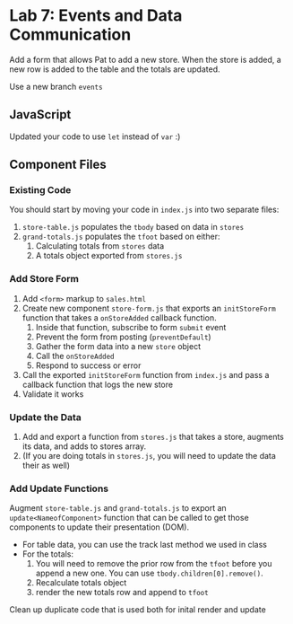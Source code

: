 Lab 7: Events and Data Communication
===

Add a form that allows Pat to add a new store. When the store is added, a new row is added to the table and the
totals are updated.

Use a new branch `events`

## JavaScript

Updated your code to use `let` instead of `var` :)

## Component Files

### Existing Code

You should start by moving your code in `index.js` into two separate files:

1. `store-table.js` populates the `tbody` based on data in `stores`
2. `grand-totals.js` populates the `tfoot` based on either:
    1. Calculating totals from `stores` data
    1. A totals object exported from `stores.js`

### Add Store Form

1. Add `<form>` markup to `sales.html` 
1. Create new component `store-form.js` that exports an `initStoreForm` function that takes a `onStoreAdded` callback function.
    1. Inside that function, subscribe to form `submit` event
    1. Prevent the form from posting (`preventDefault`)
    1. Gather the form data into a new `store` object
    1. Call the `onStoreAdded`
    1. Respond to success or error
1. Call the exported `initStoreForm` function from `index.js` and pass a callback function that logs the new store
1. Validate it works

### Update the Data

1. Add and export a function from `stores.js` that takes a store, augments its data, and adds to stores array.
1. (If you are doing totals in `stores.js`, you will need to update the data their as well)

### Add Update Functions

Augment `store-table.js` and `grand-totals.js` to export an `update<NameofComponent>` function that can be called
to get those components to update their presentation (DOM).

* For table data, you can use the track last method we used in class
* For the totals:
    1. You will need to remove the prior row from the `tfoot` before you append a new one. You can use `tbody.children[0].remove()`.
    1. Recalculate totals object
    1. render the new totals row and append to `tfoot`
    
Clean up duplicate code that is used both for inital render and update

